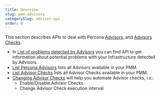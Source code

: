 ```yaml
---
title: Overview
slug: pmm-advisors
categorySlug: advisor-api
order: 0
---
```



This section describes APIs to deal with Percona [Advisors](https://docs.percona.com/percona-monitoring-and-management/get-started/advisors.html), and [Advisors Checks](https://docs.percona.com/percona-monitoring-and-management/details/develop-checks/index.html).

- In [List of problems detected by Advisors](getfailedchecks) you can find API to get information about potential problems with your Infrastructure detected by Advisors.
- [List Percona Advisors](ref:listadvisors) lists all Advisors available in your PMM.
- [List Advisor Checks](ref:listadvisorchecks) lists all Advisor Checks available in your PMM.
- [Changing Advisor Checks](ref:changeadvisorchecks) will help you automate Advisor checks, i.e.:
  - Enable/Disable Advisor Checks
  - Change Advisor Check execution interval
